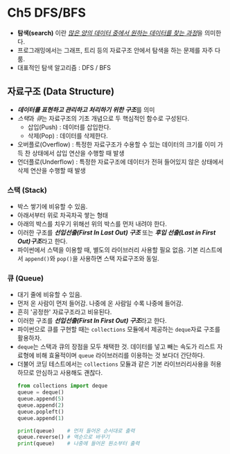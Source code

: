 # Ch5 DFS/BFS
- **탐색(search)** 이란 <u> *많은 양의 데이터 중에서 원하는 데이터를 찾는 과정*</u>을 의미한다.
- 프로그래밍에서는 그래프, 트리 등의 자료구조 안에서 탐색을 하는 문제를 자주 다룸.
- 대표적인 탐색 알고리즘 : DFS / BFS

## 자료구조 (Data Structure)
- ***데이터를 표현하고 관리하고 처리하기 위한 구조***를 의미
- *스택*과 *큐*는 자료구조의 기초 개념으로 두 핵심적인 함수로 구성된다.
  + 삽입(Push) : 데이터를 삽입한다.
  + 삭제(Pop) : 데이터를 삭제한다.
- 오버플로(Overflow) : 특정한 자료구조가 수용할 수 있는 데이터의 크기를 이미 가득 찬 상태에서 삽입 연산을 수행할 때 발생
- 언더플로(Underflow) : 특정한 자료구조에 데이터가 전혀 들어있지 않은 상태에서 삭제 연산을 수행할 때 발생

### 스택 (Stack)
- 박스 쌓기에 비유할 수 있음.
- 아래서부터 위로 차곡차곡 쌓는 형태
- 아래의 박스를 치우기 위해선 위의 박스를 먼저 내려야 한다.
- 이러한 구조를 ***선입선출(First In Last Out) 구조*** 또는 ***후입 선출(Last in First Out)구조***라고 한다.
- 파이썬에서 스택을 이용할 때, 별도의 라이브러리 사용할 필요 없음. 기본 리스트에서 `append()`와 `pop()`을 사용하면 스택 자료구조와 동일.

### 큐 (Queue)
- 대기 줄에 비유할 수 있음.
- 먼저 온 사람이 먼저 들어감. 나중에 온 사람일 수록 나중에 들어감.
- 흔히 '공정한' 자료구조라고 비유된다.
- 이러한 구조를 ***선입선출(First In First Out) 구조***라고 한다.
- 파이썬으로 큐를 구현할 때는 `collections` 모듈에서 제공하는 `deque`자료 구조를 활용하자.
- `deque`는 스택과 큐의 장점을 모두 채택한 것. 데이터를 넣고 빼는 속도가 리스트 자료형에 비해 효율적이며 `queue` 라이브러리를 이용하는 것 보다더 간단하다.
- 더불어 코딩 테스트에서는 `collections` 모듈과 같은 기본 라이브러리사용을 허용하므로 안심하고 사용해도 괜찮다.
  ```python
  from collections import deque
  queue = deque()
  queue.append(5)
  queue.append(2)
  queue.popleft()
  queue.append(1)
  
  print(queue)    # 먼저 들어온 순서대로 출력
  queue.reverse() # 역순으로 바꾸기
  print(queue)    # 나중에 들어온 원소부터 출력
  ```
